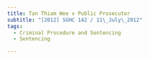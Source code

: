```yaml
---
title: Tan Thiam Wee v Public Prosecutor
subtitle: "[2012] SGHC 142 / 11\_July\_2012"
tags:
  - Criminal Procedure and Sentencing
  - Sentencing

---
```


